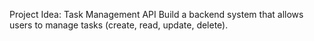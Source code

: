Project Idea: Task Management API
Build a backend system that allows users to manage tasks (create, read, update, delete).
